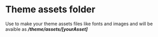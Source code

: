 # Theme assets folder

Use to make your theme assets files like fonts and images and will be avaible as ***/theme/assets/[yourAsset]***